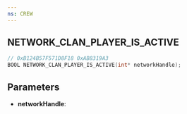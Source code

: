 ```yaml
---
ns: CREW
---
```

## NETWORK_CLAN_PLAYER_IS_ACTIVE

```c
// 0xB124B57F571D8F18 0xAB8319A3
BOOL NETWORK_CLAN_PLAYER_IS_ACTIVE(int* networkHandle);
```

## Parameters
* **networkHandle**:
